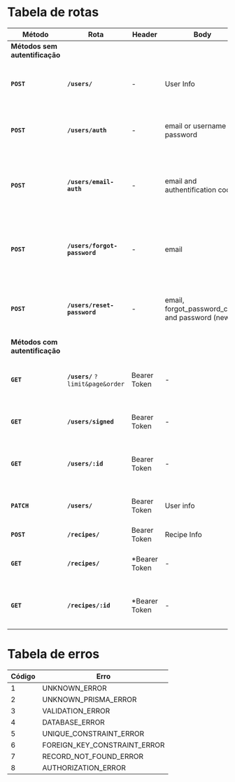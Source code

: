 # Tabela de rotas
| Método                         | Rota                              | Header        | Body                                           | Retorno                                                                  | Descrição                                                            |
| ------------------------------ | --------------------------------- | ------------- | ---------------------------------------------- | ------------------------------------------------------------------------ | -------------------------------------------------------------------- |
| **Métodos sem autentificação** |
| **`POST`**                     | **`/users/`**                     | -             | User Info                                      | New User Info (Envia código de autentificação no email)                  | Cria um novo usuário no banco de dados                               |
| **`POST`**                     | **`/users/auth`**                 | -             | email or username and password                 | Bearer Token (JWT Token)                                                 | Autentifica credenciais informada como login do usuário              |
| **`POST`**                     | **`/users/email-auth`**           | -             | email and authentification code                | "User's email has register!"                                             | Autentifica se o código informado é o mesmo que foi enviado no email |
| **`POST`**                     | **`/users/forgot-password`**      | -             | email                                          | "An authentication code was sent to your email, please check your inbox" | Envia código de restauração de senha no email                        |
| **`POST`**                     | **`/users/reset-password`**       | -             | email, forgot_password_code and password (new) | "User's forgot password request was accepted! Password was edited"       | Autentifica o código e se for válido altera a senha                  |
| **Métodos com autentificação** |
| **`GET`**                      | **`/users/`** `?limit&page&order` | Bearer Token  | -                                              | Users Info and Page info                                                 | Lista todos os usuário com paginação disponível                      |
| **`GET`**                      | **`/users/signed`**               | Bearer Token  | -                                              | User Signed                                                              | Lista os dados do usuário ativo                                      |
| **`GET`**                      | **`/users/:id`**                  | Bearer Token  | -                                              | User with this id                                                        | Lista os dados do usuário com id informado                           |
| **`PATCH`**                    | **`/users/`**                     | Bearer Token  | User info                                      | User Edited Info                                                         | Edita os dados do usuário ativo                                      |
| **`POST`**                     | **`/recipes/`**                   | Bearer Token  | Recipe Info                                    | New Recipe Info                                                          | Cria uma  receita                                                    |
| **`GET`**                      | **`/recipes/`**                   | *Bearer Token | -                                              | Recipes                                                                  | Lista todas as receitas com paginação                                |
| **`GET`**                      | **`/recipes/:id`**                | *Bearer Token | -                                              | Recipes                                                                  | Seleciona Lista os dados da receita com id                           |

# Tabela de erros
| Código | Erro                         |
| ------ | ---------------------------- |
| 1      | UNKNOWN_ERROR                |
| 2      | UNKNOWN_PRISMA_ERROR         |
| 3      | VALIDATION_ERROR             |
| 4      | DATABASE_ERROR               |
| 5      | UNIQUE_CONSTRAINT_ERROR      |
| 6      | FOREIGN_KEY_CONSTRAINT_ERROR |
| 7      | RECORD_NOT_FOUND_ERROR       |
| 8      | AUTHORIZATION_ERROR          |